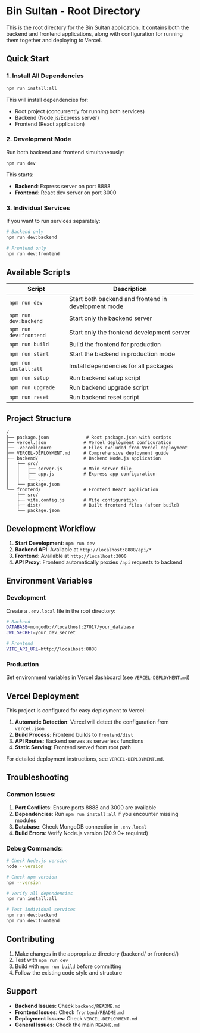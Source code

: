 # Bin Sultan - Root Directory

This is the root directory for the Bin Sultan application. It contains both the backend and frontend applications, along with configuration for running them together and deploying to Vercel.

## Quick Start

### 1. Install All Dependencies

```bash
npm run install:all
```

This will install dependencies for:
- Root project (concurrently for running both services)
- Backend (Node.js/Express server)
- Frontend (React application)

### 2. Development Mode

Run both backend and frontend simultaneously:

```bash
npm run dev
```

This starts:
- **Backend**: Express server on port 8888
- **Frontend**: React dev server on port 3000

### 3. Individual Services

If you want to run services separately:

```bash
# Backend only
npm run dev:backend

# Frontend only
npm run dev:frontend
```

## Available Scripts

| Script | Description |
|--------|-------------|
| `npm run dev` | Start both backend and frontend in development mode |
| `npm run dev:backend` | Start only the backend server |
| `npm run dev:frontend` | Start only the frontend development server |
| `npm run build` | Build the frontend for production |
| `npm run start` | Start the backend in production mode |
| `npm run install:all` | Install dependencies for all packages |
| `npm run setup` | Run backend setup script |
| `npm run upgrade` | Run backend upgrade script |
| `npm run reset` | Run backend reset script |

## Project Structure

```
/
├── package.json              # Root package.json with scripts
├── vercel.json              # Vercel deployment configuration
├── .vercelignore            # Files excluded from Vercel deployment
├── VERCEL-DEPLOYMENT.md     # Comprehensive deployment guide
├── backend/                 # Backend Node.js application
│   ├── src/
│   │   ├── server.js        # Main server file
│   │   ├── app.js           # Express app configuration
│   │   └── ...
│   └── package.json
└── frontend/                # Frontend React application
    ├── src/
    ├── vite.config.js       # Vite configuration
    ├── dist/                # Built frontend files (after build)
    └── package.json
```

## Development Workflow

1. **Start Development**: `npm run dev`
2. **Backend API**: Available at `http://localhost:8888/api/*`
3. **Frontend**: Available at `http://localhost:3000`
4. **API Proxy**: Frontend automatically proxies `/api` requests to backend

## Environment Variables

### Development
Create a `.env.local` file in the root directory:

```bash
# Backend
DATABASE=mongodb://localhost:27017/your_database
JWT_SECRET=your_dev_secret

# Frontend
VITE_API_URL=http://localhost:8888
```

### Production
Set environment variables in Vercel dashboard (see `VERCEL-DEPLOYMENT.md`)

## Vercel Deployment

This project is configured for easy deployment to Vercel:

1. **Automatic Detection**: Vercel will detect the configuration from `vercel.json`
2. **Build Process**: Frontend builds to `frontend/dist`
3. **API Routes**: Backend serves as serverless functions
4. **Static Serving**: Frontend served from root path

For detailed deployment instructions, see `VERCEL-DEPLOYMENT.md`.

## Troubleshooting

### Common Issues:

1. **Port Conflicts**: Ensure ports 8888 and 3000 are available
2. **Dependencies**: Run `npm run install:all` if you encounter missing modules
3. **Database**: Check MongoDB connection in `.env.local`
4. **Build Errors**: Verify Node.js version (20.9.0+ required)

### Debug Commands:

```bash
# Check Node.js version
node --version

# Check npm version
npm --version

# Verify all dependencies
npm run install:all

# Test individual services
npm run dev:backend
npm run dev:frontend
```

## Contributing

1. Make changes in the appropriate directory (backend/ or frontend/)
2. Test with `npm run dev`
3. Build with `npm run build` before committing
4. Follow the existing code style and structure

## Support

- **Backend Issues**: Check `backend/README.md`
- **Frontend Issues**: Check `frontend/README.md`
- **Deployment Issues**: Check `VERCEL-DEPLOYMENT.md`
- **General Issues**: Check the main `README.md`
